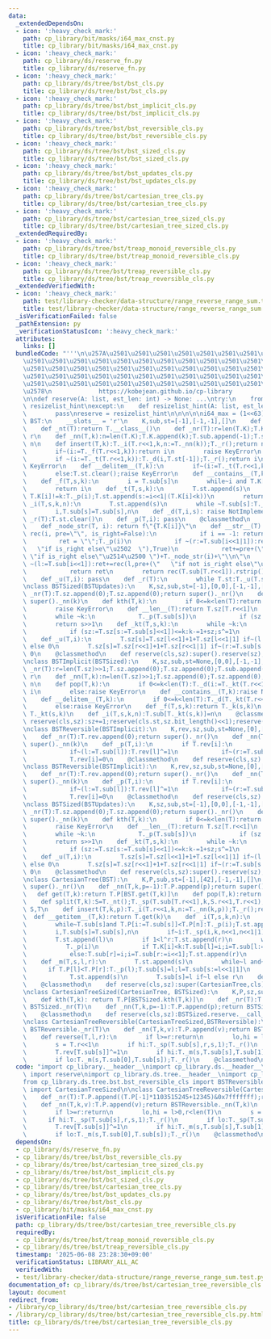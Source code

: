 ```yaml
---
data:
  _extendedDependsOn:
  - icon: ':heavy_check_mark:'
    path: cp_library/bit/masks/i64_max_cnst.py
    title: cp_library/bit/masks/i64_max_cnst.py
  - icon: ':heavy_check_mark:'
    path: cp_library/ds/reserve_fn.py
    title: cp_library/ds/reserve_fn.py
  - icon: ':heavy_check_mark:'
    path: cp_library/ds/tree/bst/bst_cls.py
    title: cp_library/ds/tree/bst/bst_cls.py
  - icon: ':heavy_check_mark:'
    path: cp_library/ds/tree/bst/bst_implicit_cls.py
    title: cp_library/ds/tree/bst/bst_implicit_cls.py
  - icon: ':heavy_check_mark:'
    path: cp_library/ds/tree/bst/bst_reversible_cls.py
    title: cp_library/ds/tree/bst/bst_reversible_cls.py
  - icon: ':heavy_check_mark:'
    path: cp_library/ds/tree/bst/bst_sized_cls.py
    title: cp_library/ds/tree/bst/bst_sized_cls.py
  - icon: ':heavy_check_mark:'
    path: cp_library/ds/tree/bst/bst_updates_cls.py
    title: cp_library/ds/tree/bst/bst_updates_cls.py
  - icon: ':heavy_check_mark:'
    path: cp_library/ds/tree/bst/cartesian_tree_cls.py
    title: cp_library/ds/tree/bst/cartesian_tree_cls.py
  - icon: ':heavy_check_mark:'
    path: cp_library/ds/tree/bst/cartesian_tree_sized_cls.py
    title: cp_library/ds/tree/bst/cartesian_tree_sized_cls.py
  _extendedRequiredBy:
  - icon: ':heavy_check_mark:'
    path: cp_library/ds/tree/bst/treap_monoid_reversible_cls.py
    title: cp_library/ds/tree/bst/treap_monoid_reversible_cls.py
  - icon: ':heavy_check_mark:'
    path: cp_library/ds/tree/bst/treap_reversible_cls.py
    title: cp_library/ds/tree/bst/treap_reversible_cls.py
  _extendedVerifiedWith:
  - icon: ':heavy_check_mark:'
    path: test/library-checker/data-structure/range_reverse_range_sum.test.py
    title: test/library-checker/data-structure/range_reverse_range_sum.test.py
  _isVerificationFailed: false
  _pathExtension: py
  _verificationStatusIcon: ':heavy_check_mark:'
  attributes:
    links: []
  bundledCode: "'''\n\u257A\u2501\u2501\u2501\u2501\u2501\u2501\u2501\u2501\u2501\u2501\
    \u2501\u2501\u2501\u2501\u2501\u2501\u2501\u2501\u2501\u2501\u2501\u2501\u2501\
    \u2501\u2501\u2501\u2501\u2501\u2501\u2501\u2501\u2501\u2501\u2501\u2501\u2501\
    \u2501\u2501\u2501\u2501\u2501\u2501\u2501\u2501\u2501\u2501\u2501\u2501\u2501\
    \u2501\u2501\u2501\u2501\u2501\u2501\u2501\u2501\u2501\u2501\u2501\u2501\u2501\
    \u2578\n             https://kobejean.github.io/cp-library               \n'''\n\
    \n\ndef reserve(A: list, est_len: int) -> None: ...\ntry:\n    from __pypy__ import\
    \ resizelist_hint\nexcept:\n    def resizelist_hint(A: list, est_len: int):\n\
    \        pass\nreserve = resizelist_hint\n\n\n\n\ni64_max = (1<<63)-1\n\nclass\
    \ BST:\n    __slots__ = 'r'\n    K,sub,st=[-1],[-1,-1],[]\n    def __init__(T):T.r=T._nr()\n\
    \    def _nt(T):return T.__class__()\n    def _nr(T):r=len(T.K);T.K.append(i64_max);T.sub.append(-1);T.sub.append(-1);return\
    \ r\n    def _nn(T,k):n=len(T.K);T.K.append(k);T.sub.append(-1);T.sub.append(-1);return\
    \ n\n    def insert(T,k):T._i(T.r<<1,k,n:=T._nn(k));T._r();return n\n    def get(T,k):\n\
    \        if~(i:=T._f(T.r<<1,k)):return i\n        raise KeyError\n    def pop(T,k):\n\
    \        if ~(i:=T._t(T.r<<1,k)):T._d(i,T.st[-1]);T._r();return i\n        else:T.st.clear();raise\
    \ KeyError\n    def __delitem__(T,k):\n        if~(i:=T._t(T.r<<1,k)):T._d(i,T.st[-1]);T._r()\n\
    \        else:T.st.clear();raise KeyError\n    def __contains__(T,k):return 0<=T._f(T.r<<1,k)\n\
    \    def _f(T,s,k):\n        i = T.sub[s]\n        while~i and T.K[i]!=k:T._p(i);i=T.sub[i<<1|(T.K[i]<k)]\n\
    \        return i\n    def _t(T,s,k):\n        T.st.append(s)\n        while~(i:=T.sub[s])and\
    \ T.K[i]!=k:T._p(i);T.st.append(s:=i<<1|(T.K[i]<k))\n        return i\n    def\
    \ _i(T,s,k,n):\n        T.st.append(s)\n        while ~T.sub[s]:T._p(i:=T.sub[s]);T.st.append(s:=i<<1|(T.K[i]<k))\n\
    \        i,T.sub[s]=T.sub[s],n\n    def _d(T,i,s): raise NotImplemented\n    def\
    \ _r(T):T.st.clear()\n    def _p(T,i): pass\n    @classmethod\n    def reserve(cls,sz):sz+=1;reserve(cls.K,sz);reserve(cls.sub,sz<<1);reserve(cls.st,sz.bit_length()<<1)\n\
    \    def _node_str(T, i): return f\"{T.K[i]}\"\n    def __str__(T):\n        def\
    \ rec(i, pre=\"\", is_right=False):\n            if i == -1: return \"\"\n   \
    \         ret = \"\";T._p(i)\n            if ~(r:=T.sub[i<<1|1]):ret+=rec(r,pre+(\"\
    \   \"if is_right else\"\u2502  \"),True)\n            ret+=pre+(\"\u250C\u2500\
    \ \"if is_right else\"\u2514\u2500 \")+T._node_str(i)+\"\\n\"\n            if\
    \ ~(l:=T.sub[i<<1]):ret+=rec(l,pre+(\"   \"if not is_right else\"\u2502  \"),False)\n\
    \            return ret\n        return rec(T.sub[T.r<<1]).rstrip()\n\nclass BSTUpdates(BST):\n\
    \    def _u(T,i): pass\n    def _r(T):\n        while T.st:T._u(T.st.pop()>>1)\n\
    \nclass BSTSized(BSTUpdates):\n    K,sz,sub,st=[-1],[0,0],[-1,-1],[]\n    def\
    \ _nr(T):T.sz.append(0);T.sz.append(0);return super()._nr()\n    def _nn(T,k):T.sz.append(0);T.sz.append(0);return\
    \ super()._nn(k)\n    def kth(T,k):\n        if 0<=k<len(T):return T._k(T.r<<1,k)\n\
    \        raise KeyError\n    def __len__(T):return T.sz[T.r<<1]\n    def _k(T,s,k):\n\
    \        while ~k:\n            T._p(T.sub[s])\n            if (sz:=T.sz[s:=T.sub[s]<<1])<=k:k-=1+sz;s^=1\n\
    \        return s>>1\n    def _kt(T,s,k):\n        while ~k:\n            T._p(T.sub[s]);T.st.append(s)\n\
    \            if (sz:=T.sz[s:=T.sub[s]<<1])<=k:k-=1+sz;s^=1\n        return s>>1\n\
    \    def _u(T,i):\n        T.sz[s]=T.sz[l<<1]+1+T.sz[l<<1|1] if~(l:=T.sub[s:=i<<1])\
    \ else 0\n        T.sz[s]=T.sz[r<<1]+1+T.sz[r<<1|1] if~(r:=T.sub[s:=i<<1|1]) else\
    \ 0\n    @classmethod\n    def reserve(cls,sz):super().reserve(sz);reserve(cls.sz,(sz+1)<<1)\n\
    \nclass BSTImplicit(BSTSized):\n    K,sz,sub,st=None,[0,0],[-1,-1],[]\n    def\
    \ _nr(T):r=len(T.sz)>>1;T.sz.append(0);T.sz.append(0);T.sub.append(-1);T.sub.append(-1);return\
    \ r\n    def _nn(T,k):n=len(T.sz)>>1;T.sz.append(0);T.sz.append(0);T.sub.append(-1);T.sub.append(-1);return\
    \ n\n    def pop(T,k):\n        if 0<=k<len(T):T._d(i:=T._kt(T.r<<1,k),T.st[-1]);T._r();return\
    \ i\n        else:raise KeyError\n    def __contains__(T,k):raise NotImplemented\n\
    \    def __delitem__(T,k):\n        if 0<=k<len(T):T._d(T._kt(T.r<<1,k),T.st[-1]);T._r()\n\
    \        else:raise KeyError\n    def _f(T,s,k):return T._k(s,k)\n    def _t(T,s,k):return\
    \ T._kt(s,k)\n    def _i(T,s,k,n):T.sub[T._kt(s,k)]=n\n    @classmethod\n    def\
    \ reserve(cls,sz):sz+=1;reserve(cls.st,sz.bit_length()<<1);reserve(cls.sz,sz<<1);reserve(cls.sub,sz<<1)\n\
    \nclass BSTReversible(BSTImplicit):\n    K,rev,sz,sub,st=None,[0],[0,0],[-1,-1],[]\n\
    \    def _nr(T):T.rev.append(0);return super()._nr()\n    def _nn(T,k):T.rev.append(0);return\
    \ super()._nn(k)\n    def _p(T,i):\n        if T.rev[i]:\n            T.sub[l],T.sub[r],T.sz[l],T.sz[r]=T.sub[r:=i<<1|1],T.sub[l:=i<<1],T.sz[r],T.sz[l]\n\
    \            if~(l:=T.sub[l]):T.rev[l]^=1\n            if~(r:=T.sub[r]):T.rev[r]^=1\n\
    \            T.rev[i]=0\n    @classmethod\n    def reserve(cls,sz):super().reserve(sz);reserve(cls.rev,sz+1)\n\
    \nclass BSTReversible(BSTImplicit):\n    K,rev,sz,sub,st=None,[0],[0,0],[-1,-1],[]\n\
    \    def _nr(T):T.rev.append(0);return super()._nr()\n    def _nn(T,k):T.rev.append(0);return\
    \ super()._nn(k)\n    def _p(T,i):\n        if T.rev[i]:\n            T.sub[l],T.sub[r],T.sz[l],T.sz[r]=T.sub[r:=i<<1|1],T.sub[l:=i<<1],T.sz[r],T.sz[l]\n\
    \            if~(l:=T.sub[l]):T.rev[l]^=1\n            if~(r:=T.sub[r]):T.rev[r]^=1\n\
    \            T.rev[i]=0\n    @classmethod\n    def reserve(cls,sz):super().reserve(sz);reserve(cls.rev,sz+1)\n\
    \nclass BSTSized(BSTUpdates):\n    K,sz,sub,st=[-1],[0,0],[-1,-1],[]\n    def\
    \ _nr(T):T.sz.append(0);T.sz.append(0);return super()._nr()\n    def _nn(T,k):T.sz.append(0);T.sz.append(0);return\
    \ super()._nn(k)\n    def kth(T,k):\n        if 0<=k<len(T):return T._k(T.r<<1,k)\n\
    \        raise KeyError\n    def __len__(T):return T.sz[T.r<<1]\n    def _k(T,s,k):\n\
    \        while ~k:\n            T._p(T.sub[s])\n            if (sz:=T.sz[s:=T.sub[s]<<1])<=k:k-=1+sz;s^=1\n\
    \        return s>>1\n    def _kt(T,s,k):\n        while ~k:\n            T._p(T.sub[s]);T.st.append(s)\n\
    \            if (sz:=T.sz[s:=T.sub[s]<<1])<=k:k-=1+sz;s^=1\n        return s>>1\n\
    \    def _u(T,i):\n        T.sz[s]=T.sz[l<<1]+1+T.sz[l<<1|1] if~(l:=T.sub[s:=i<<1])\
    \ else 0\n        T.sz[s]=T.sz[r<<1]+1+T.sz[r<<1|1] if~(r:=T.sub[s:=i<<1|1]) else\
    \ 0\n    @classmethod\n    def reserve(cls,sz):super().reserve(sz);reserve(cls.sz,(sz+1)<<1)\n\
    \nclass CartesianTree(BST):\n    K,P,sub,st=[-1],[42],[-1,-1],[]\n    def _nr(T):T.P.append(-1);return\
    \ super()._nr()\n    def _nn(T,k,p=-1):T.P.append(p);return super()._nn(k)\n \
    \   def get(T,k):return T.P[BST.get(T,k)]\n    def pop(T,k):return T.P[BST.pop(T,k)]\n\
    \    def split(T,k):S=T._nt();T._sp(T.sub[T.r<<1],k,S.r<<1,T.r<<1);T._r();return\
    \ S,T\n    def insert(T,k,p):T._i(T.r<<1,k,n:=T._nn(k,p));T._r();return n\n  \
    \  def __getitem__(T,k):return T.get(k)\n    def _i(T,s,k,n):\n        T.st.append(s)\n\
    \        while~T.sub[s]and T.P[i:=T.sub[s]]<T.P[n]:T._p(i);T.st.append(s:=i<<1|(T.K[i]<k))\n\
    \        i,T.sub[s]=T.sub[s],n\n        if~i:T._sp(i,k,n<<1,n<<1|1)\n    def _sp(T,i,k,l,r):\n\
    \        T.st.append(l)\n        if 1<l^r:T.st.append(r)\n        while~i:\n \
    \           T._p(i)\n            if T.K[i]<k:T.sub[l]=i;i=T.sub[l:=i<<1|1];T.st.append(l)\n\
    \            else:T.sub[r]=i;i=T.sub[r:=i<<1];T.st.append(r)\n        T.sub[l]=T.sub[r]=-1\n\
    \    def _m(T,s,l,r):\n        T.st.append(s)\n        while~l and~r:\n      \
    \      if T.P[l]<T.P[r]:T._p(l);T.sub[s]=l;l=T.sub[s:=l<<1|1]\n            else:T._p(r);T.sub[s]=r;r=T.sub[s:=r<<1]\n\
    \            T.st.append(s)\n        T.sub[s]=l if~l else r\n    def _d(T,i,s):T._p(i);T._m(s,T.sub[i<<1],T.sub[i<<1|1])\n\
    \    @classmethod\n    def reserve(cls,sz):super(CartesianTree,cls).reserve(sz);reserve(cls.P,sz+1)\n\
    \nclass CartesianTreeSized(CartesianTree, BSTSized):\n    K,P,sz,sub,st=[-1],[42],[0,0],[-1,-1],[]\n\
    \    def kth(T,k): return T.P[BSTSized.kth(T,k)]\n    def _nr(T):T.P.append(-1);return\
    \ BSTSized._nr(T)\n    def _nn(T,k,p=-1):T.P.append(p);return BSTSized._nn(T,k)\n\
    \    @classmethod\n    def reserve(cls,sz):BSTSized.reserve.__call__(sz);reserve(cls.P,sz+1)\n\
    \nclass CartesianTreeReversible(CartesianTreeSized,BSTReversible):\n    def _nr(T):T.P.append((T.P[-1]*1103515245+12345)&0x7fffffff);return\
    \ BSTReversible._nr(T)\n    def _nn(T,k,v):T.P.append(v);return BSTReversible._nn(T,k)\n\
    \    def reverse(T,l,r):\n        if l>=r:return\n        lo,hi = l>0,r<len(T)\n\
    \        s = T.r<<1\n        if hi:T._sp(T.sub[s],r,s,1);T._r()\n        if lo:T._sp(T.sub[s],l,0,s);T._r()\n\
    \        T.rev[T.sub[s]]^=1\n        if hi:T._m(s,T.sub[s],T.sub[1]);T._r()\n\
    \        if lo:T._m(s,T.sub[0],T.sub[s]);T._r()\n    @classmethod\n    def reserve(cls,sz):BSTReversible.reserve.__call__(sz);reserve(cls.P,sz+1)\n"
  code: "import cp_library.__header__\nimport cp_library.ds.__header__\nfrom cp_library.ds.reserve_fn\
    \ import reserve\nimport cp_library.ds.tree.__header__\nimport cp_library.ds.tree.bst.__header__\n\
    from cp_library.ds.tree.bst.bst_reversible_cls import BSTReversible\nfrom cp_library.ds.tree.bst.cartesian_tree_sized_cls\
    \ import CartesianTreeSized\n\nclass CartesianTreeReversible(CartesianTreeSized,BSTReversible):\n\
    \    def _nr(T):T.P.append((T.P[-1]*1103515245+12345)&0x7fffffff);return BSTReversible._nr(T)\n\
    \    def _nn(T,k,v):T.P.append(v);return BSTReversible._nn(T,k)\n    def reverse(T,l,r):\n\
    \        if l>=r:return\n        lo,hi = l>0,r<len(T)\n        s = T.r<<1\n  \
    \      if hi:T._sp(T.sub[s],r,s,1);T._r()\n        if lo:T._sp(T.sub[s],l,0,s);T._r()\n\
    \        T.rev[T.sub[s]]^=1\n        if hi:T._m(s,T.sub[s],T.sub[1]);T._r()\n\
    \        if lo:T._m(s,T.sub[0],T.sub[s]);T._r()\n    @classmethod\n    def reserve(cls,sz):BSTReversible.reserve.__call__(sz);reserve(cls.P,sz+1)"
  dependsOn:
  - cp_library/ds/reserve_fn.py
  - cp_library/ds/tree/bst/bst_reversible_cls.py
  - cp_library/ds/tree/bst/cartesian_tree_sized_cls.py
  - cp_library/ds/tree/bst/bst_implicit_cls.py
  - cp_library/ds/tree/bst/bst_sized_cls.py
  - cp_library/ds/tree/bst/cartesian_tree_cls.py
  - cp_library/ds/tree/bst/bst_updates_cls.py
  - cp_library/ds/tree/bst/bst_cls.py
  - cp_library/bit/masks/i64_max_cnst.py
  isVerificationFile: false
  path: cp_library/ds/tree/bst/cartesian_tree_reversible_cls.py
  requiredBy:
  - cp_library/ds/tree/bst/treap_monoid_reversible_cls.py
  - cp_library/ds/tree/bst/treap_reversible_cls.py
  timestamp: '2025-06-08 23:28:30+09:00'
  verificationStatus: LIBRARY_ALL_AC
  verifiedWith:
  - test/library-checker/data-structure/range_reverse_range_sum.test.py
documentation_of: cp_library/ds/tree/bst/cartesian_tree_reversible_cls.py
layout: document
redirect_from:
- /library/cp_library/ds/tree/bst/cartesian_tree_reversible_cls.py
- /library/cp_library/ds/tree/bst/cartesian_tree_reversible_cls.py.html
title: cp_library/ds/tree/bst/cartesian_tree_reversible_cls.py
---
```

